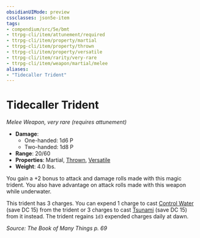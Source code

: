 ```yaml
---
obsidianUIMode: preview
cssclasses: json5e-item
tags:
- compendium/src/5e/bmt
- ttrpg-cli/item/attunement/required
- ttrpg-cli/item/property/martial
- ttrpg-cli/item/property/thrown
- ttrpg-cli/item/property/versatile
- ttrpg-cli/item/rarity/very-rare
- ttrpg-cli/item/weapon/martial/melee
aliases: 
- "Tidecaller Trident"
---
```

# Tidecaller Trident
*Melee Weapon, very rare (requires attunement)*  

- **Damage**:
  - One-handed: 1d6 P
  - Two-handed: 1d8 P
- **Range**: 20/60
- **Properties**: Martial, [Thrown](/3-Mechanics/CLI/rules/item-properties.md#Thrown), [Versatile](/3-Mechanics/CLI/rules/item-properties.md#Versatile)
- **Weight**: 4.0 lbs.

You gain a +2 bonus to attack and damage rolls made with this magic trident. You also have advantage on attack rolls made with this weapon while underwater.

This trident has 3 charges. You can expend 1 charge to cast [Control Water](/3-Mechanics/CLI/spells/control-water.md) (save DC 15) from the trident or 3 charges to cast [Tsunami](/3-Mechanics/CLI/spells/tsunami.md) (save DC 15) from it instead. The trident regains `1d3` expended charges daily at dawn.

*Source: The Book of Many Things p. 69*